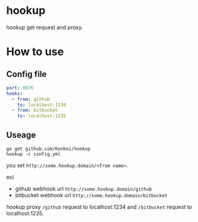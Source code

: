 # hookup

hookup get request and proxy.

# How to use

## Config file

```yaml
port: 9876
hooks:
  - from: github
    to: localhost:1234
  - from: bitbucket
    to: localhost:1235
```

## Useage

```
go get github.com/Konboi/hookup
hookup -c config.yml
```

you set `http://some.hookup.domain/<from name>`.

ex)

- github webhook url `http://some.hookup.domain/github`
- bitbucket webhook url `http://some.hookup.domain/bitbucket`

hookup proxy `/github` request to localhost:1234 and `/bitbucket` request to localhost:1235.
